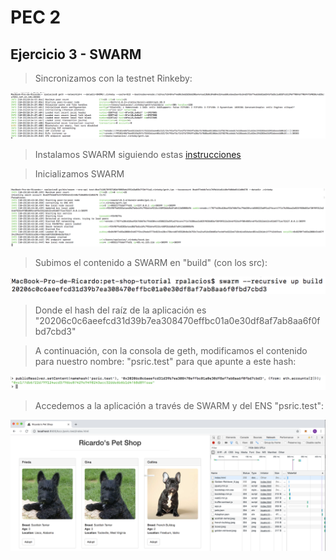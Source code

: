 # PEC 2

## Ejercicio 3 - SWARM

> Sincronizamos con la testnet Rinkeby:

![Img231](./img/rinkeby.png)

> Instalamos SWARM siguiendo estas [instrucciones](https://swarm-guide.readthedocs.io/en/latest/installation.html)

> Inicializamos SWARM

![Img232](./img/swarm.png)


> Subimos el contenido a SWARM en "build" (con los src):

![Img233](./img/swarmUpload.png)

> Donde el hash del raíz de la aplicación es "20206c0c6aeefcd31d39b7ea308470effbc01a0e30df8af7ab8aa6f0fbd7cbd3"

> A continuación, con la consola de geth, modificamos el contenido para nuestro nombre: "psric.test" para que apunte a este hash:

![Img234](./img/ens.png)

> Accedemos a la aplicación a través de SWARM y del ENS "psric.test":

![Img235](./img/psric.png)
